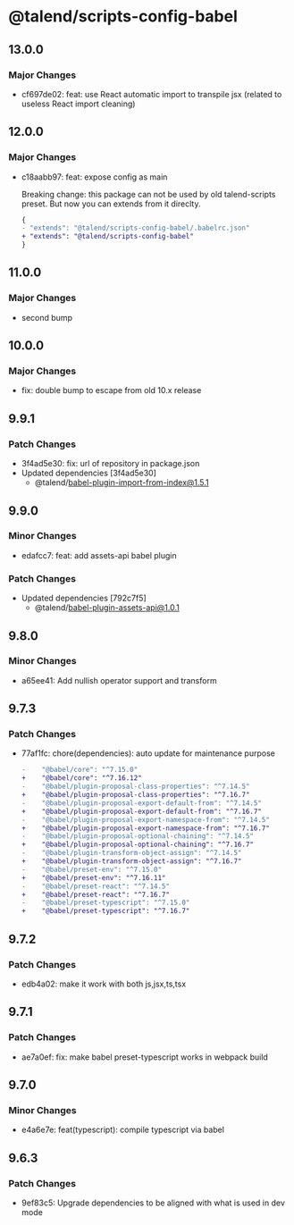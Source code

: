 # @talend/scripts-config-babel

## 13.0.0

### Major Changes

- cf697de02: feat: use React automatic import to transpile jsx (related to useless React import cleaning)

## 12.0.0

### Major Changes

- c18aabb97: feat: expose config as main

  Breaking change: this package can not be used by old talend-scripts preset. But now you can extends from it direclty.

  ```diff
  {
  -	"extends": "@talend/scripts-config-babel/.babelrc.json"
  +	"extends": "@talend/scripts-config-babel"
  }
  ```

## 11.0.0

### Major Changes

- second bump

## 10.0.0

### Major Changes

- fix: double bump to escape from old 10.x release

## 9.9.1

### Patch Changes

- 3f4ad5e30: fix: url of repository in package.json
- Updated dependencies [3f4ad5e30]
  - @talend/babel-plugin-import-from-index@1.5.1

## 9.9.0

### Minor Changes

- edafcc7: feat: add assets-api babel plugin

### Patch Changes

- Updated dependencies [792c7f5]
  - @talend/babel-plugin-assets-api@1.0.1

## 9.8.0

### Minor Changes

- a65ee41: Add nullish operator support and transform

## 9.7.3

### Patch Changes

- 77af1fc: chore(dependencies): auto update for maintenance purpose

  ```diff
  -    "@babel/core": "^7.15.0"
  +    "@babel/core": "^7.16.12"
  -    "@babel/plugin-proposal-class-properties": "^7.14.5"
  +    "@babel/plugin-proposal-class-properties": "^7.16.7"
  -    "@babel/plugin-proposal-export-default-from": "^7.14.5"
  +    "@babel/plugin-proposal-export-default-from": "^7.16.7"
  -    "@babel/plugin-proposal-export-namespace-from": "^7.14.5"
  +    "@babel/plugin-proposal-export-namespace-from": "^7.16.7"
  -    "@babel/plugin-proposal-optional-chaining": "^7.14.5"
  +    "@babel/plugin-proposal-optional-chaining": "^7.16.7"
  -    "@babel/plugin-transform-object-assign": "^7.14.5"
  +    "@babel/plugin-transform-object-assign": "^7.16.7"
  -    "@babel/preset-env": "^7.15.0"
  +    "@babel/preset-env": "^7.16.11"
  -    "@babel/preset-react": "^7.14.5"
  +    "@babel/preset-react": "^7.16.7"
  -    "@babel/preset-typescript": "^7.15.0"
  +    "@babel/preset-typescript": "^7.16.7"
  ```

## 9.7.2

### Patch Changes

- edb4a02: make it work with both js,jsx,ts,tsx

## 9.7.1

### Patch Changes

- ae7a0ef: fix: make babel preset-typescript works in webpack build

## 9.7.0

### Minor Changes

- e4a6e7e: feat(typescript): compile typescript via babel

## 9.6.3

### Patch Changes

- 9ef83c5: Upgrade dependencies to be aligned with what is used in dev mode
